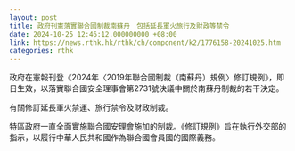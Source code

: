 ```yaml
---
layout: post
title: 政府刊憲落實聯合國制裁南蘇丹　包括延長軍火旅行及財政等禁令
date: 2024-10-25 12:46:12.000000000 +08:00
link: https://news.rthk.hk/rthk/ch/component/k2/1776158-20241025.htm
categories: rthk
---
```


政府在憲報刊登《2024年〈2019年聯合國制裁（南蘇丹）規例〉修訂規例》，即日生效，以落實聯合國安全理事會第2731號決議中關於南蘇丹制裁的若干決定。

有關修訂延長軍火禁運、旅行禁令及財政制裁。
 
特區政府一直全面實施聯合國安理會施加的制裁。《修訂規例》旨在執行外交部的指示，以履行中華人民共和國作為聯合國會員國的國際義務。
